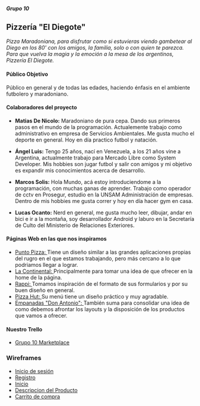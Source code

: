 #####  Grupo 10 
## Pizzería "El Diegote"

*Pizza Maradoniana, para disfrutar como si estuvieras viendo gambetear al Diego en los 80' con los amigos, la familia, solo o con quien te parezca. Para que vuelva la magia y la emoción a la mesa de los argentinos, Pizzería El Diegote.*

#### Público Objetivo

Público en general y de todas las edades, haciendo énfasis en el ambiente futbolero y maradoniano.

#### Colaboradores del proyecto 

* **Matias De Nicolo:** Maradoniano de pura cepa. Dando sus primeros pasos en el mundo de la programación. Actualemente trabajo como administrativo en empresa de Servicios Ambientales. Me gusta mucho el deporte en general. Hoy en día practico futbol y natación.  

* **Ángel Luis:** Tengo 25 años, nací en Venezuela, a los 21 años vine a Argentina, actualmente trabajo para Mercado Libre como System Developer. Mis hobbies son jugar futbol y salir con amigos y mi objetivo es expandir mis conocimientos acerca de desarrollo.

* **Marcos Solis:** Hola Mundo, acá estoy introduciendome a la programación, con muchas ganas de aprender. Trabajo como operador de cctv en Prosegur, estudio en la UNSAM Administración de empresas. Dentro de mis hobbies me gusta correr y hoy en día hacer gym en casa.

* **Lucas Ocanto:** Nerd en general, me gusta mucho leer, dibujar, andar en bici e ir a la montaña, soy desarrollador Android y laburo en la Secretaría de Culto del Ministerio de Relaciones Exteriores.

#### Páginas Web en las que nos inspiramos 

* [Punto Pizza: ](https://www.puntopizza.com.ar/)Tiene un diseño similar a las grandes aplicaciones propias del rugro en el que estamos trabajando, pero más cercano a lo que podriamos llegar a lograr.
* [La Continental: ](https://www.lacontinental.com/)Principalmente para tomar una idea de que ofrecer en la home de la página.
* [Rappi: ](https://www.rappi.com.ar/)Tomamos inspiración de el formato de sus formularios y por su buen diseño en general.
* [Pizza Hut: ](https://www.pizzahut.es/)Su menú tiene un diseño práctico y muy agradable.
* [Empanadas "Don Antonio": ](https://www.empanadasdonantonio.com/)También suma para consolidar una idea de como debemos afrontar los layouts y la disposición de los productos que vamos a ofrecer.


#### Nuestro Trello

 * [Grupo 10 Marketplace](https://trello.com/b/H6bKZ9Bj/grupo10market)

### Wireframes 

* [Inicio de sesión](https://ibb.co/VpkKwQY)
* [Registro](https://ibb.co/DttT7GP)
* [Inicio](https://wireframe.cc/pro/pp/fea96e350472681)
*  [Descripcion del Producto](https://wireframe.cc/fMlKku) 
* [Carrito de compra](https://wireframe.cc/pro/edit/476018)

